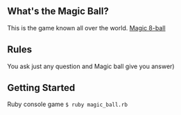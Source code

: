 ## What's the Magic Ball?
This is the game known all over the world. [Magic 8-ball](https://en.wikipedia.org/wiki/Magic_8-Ball)

## Rules
You ask just any question and Magic ball give you answer)

## Getting Started
Ruby console game
```$ ruby magic_ball.rb```
